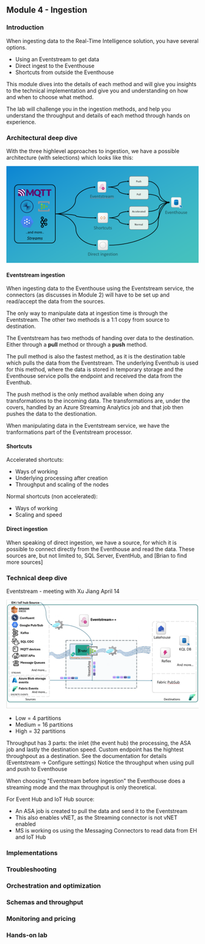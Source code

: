 ## Module 4 - Ingestion

### Introduction

When ingesting data to the Real-Time Intelligence solution, you have several options.

- Using an Eventstream to get data
- Direct ingest to the Eventhouse
- Shortcuts from outside the Eventhouse

This module dives into the details of each method and will give you insights to the technical implementation and give you and understanding on how and when to choose what method.

The lab will challenge you in the ingestion methods, and help you understand the throughput and details of each method through hands on experience.

### Architectural deep dive

With the three highlevel approaches to ingestion, we have a possible architecture (with selections) which looks like this:

![Ingestion selections](./assets/images/Ingestion1.png)

#### Eventstream ingestion

When ingesting data to the Eventhouse using the Eventstream service, the connectors (as discusses in Module 2) will have to be set up and read/accept the data from the sources.

The only way to manipulate data at ingestion time is through the Eventstream. The other two methods is a 1:1 copy from source to destination.

The Eventstream has two methods of handing over data to the destination. Either through a **pull** method or through a **push** method.

The pull method is also the fastest method, as it is the destination table which pulls the data from the Eventstream. The underlying Eventhub is used for this method, where the data is stored in temporary storage and the Eventhouse service polls the endpoint and received the data from the Eventhub.

The push method is the only method available when doing any transformations to the incoming data. The transformations are, under the covers, handled by an Azure Streaming Analytics job and that job then pushes the data to the destionation.

When manipulating data in the Eventstream service, we have the tranformations part of the Eventstream processor.

#### Shortcuts

Accelerated shortcuts:

- Ways of working
- Underlying processing after creation
- Throughput and scaling of the nodes

Normal shortcuts (non accelerated):

- Ways of working
- Scaling and speed

#### Direct ingestion

When speaking of direct ingestion, we have a source, for which it is possible to connect directly from the Eventhouse and read the data. These sources are, but not limited to, SQL Server, EventHub, and [Brian to find more sources]

### Technical deep dive

Eventstream - meeting with Xu Jiang April 14

![Eventstream 1](./assets/images/Eventstream1.png)

- Low = 4 partitions
- Medium = 16 partitions
- High = 32 partitions

Throughput has 3 parts: the inlet (the event hub) the processing, the ASA job and lastly the destination speed.
Custom endpoint has the hightest throughpout as a destination. See the documentation for details (Eventstream -> Configure settings)
Notice the throughput when using pull and push to Eventhouse

When choosing "Eventstream before ingestion" the Eventhouse does a streaming mode and the max throughput is only theoretical.

For Event Hub and IoT Hub source:

- An ASA job is created to pull the data and send it to the Eventstream
- This also enables vNET, as the Streaming connector is not vNET enabled
- MS is working os using the Messaging Connectors to read data from EH and IoT Hub

### Implementations

### Troubleshooting

### Orchestration and optimization

### Schemas and throughput

### Monitoring and pricing

### Hands-on lab
